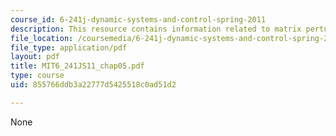 ```yaml
---
course_id: 6-241j-dynamic-systems-and-control-spring-2011
description: This resource contains information related to matrix perturbations.
file_location: /coursemedia/6-241j-dynamic-systems-and-control-spring-2011/855766ddb3a22777d5425518c0ad51d2_MIT6_241JS11_chap05.pdf
file_type: application/pdf
layout: pdf
title: MIT6_241JS11_chap05.pdf
type: course
uid: 855766ddb3a22777d5425518c0ad51d2

---
```

None